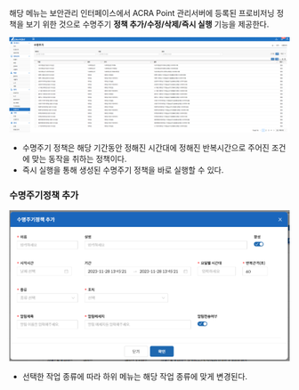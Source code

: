 해당 메뉴는 보안관리 인터페이스에서 ACRA Point 관리서버에 등록된 프로비저닝 정책을 보기 위한 것으로 수명주기 **정책 추가/수정/삭제/즉시 실행** 기능을 제공한다.

![수명주기](image.png)

- 수명주기 정책은 해당 기간동안 정해진 시간대에 정해진 반복시간으로 주어진 조건에 맞는 동작을 취하는 정책이다.
- 즉시 실행을 통해 생성된 수명주기 정책을 바로 실행할 수 있다.

### 수명주기정책 추가

![수명주기정책 추가](image-1.png)

- 선택한 작업 종류에 따라 하위 메뉴는 해당 작업 종류에 맞게 변경된다.
